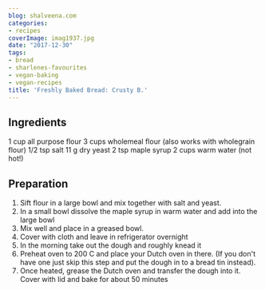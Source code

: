 ```yaml
---
blog: shalveena.com
categories:
- recipes
coverImage: imag1937.jpg
date: "2017-12-30"
tags:
- bread
- sharlenes-favourites
- vegan-baking
- vegan-recipes
title: 'Freshly Baked Bread: Crusty B.'
---
```


## Ingredients

1 cup all purpose flour 3 cups wholemeal flour (also works with wholegrain flour) 1/2 tsp salt 11 g dry yeast 2 tsp maple syrup 2 cups warm water (not hot!)

## Preparation

1. Sift flour in a large bowl and mix together with salt and yeast.
2. In a small bowl dissolve the maple syrup in warm water and add into the large bowl
3. Mix well and place in a greased bowl.
4. Cover with cloth and leave in refrigerator overnight 
5. In the morning take out the dough and roughly knead it 
6. Preheat oven to 200 C and place your Dutch oven in there. (If you don't have one just skip this step and put the dough in to a bread tin instead).
7. Once heated, grease the Dutch oven and transfer the dough into it. Cover with lid and bake for about 50 minutes